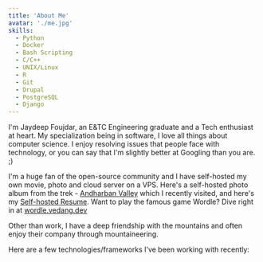 ```yaml
---
title: 'About Me'
avatar: './me.jpg'
skills:
  - Python
  - Docker
  - Bash Scripting
  - C/C++
  - UNIX/Linux
  - R
  - Git
  - Drupal
  - PostgreSQL
  - Django
---
```


I'm Jaydeep Foujdar, an E&TC Engineering graduate and a Tech enthusiast at heart. My specialization being in software, I love all things about computer science. I enjoy resolving issues that people face with technology, or you can say that I'm slightly better at Googling than you are. ;) 

I'm a huge fan of the open-source community and I have self-hosted my own movie, photo and cloud server on a VPS. Here's a self-hosted photo album from the trek - [Andharban Valley](https://photos.vedang.dev/share/WZ5HJIO4) which I recently visited, and here's my [Self-hosted Resume](https://resume.vedang.dev/). Want to play the famous game Wordle? Dive right in at [wordle.vedang.dev](https://wordle.vedang.dev)


Other than work, I have a deep friendship with the mountains and often enjoy their company through mountaineering.

Here are a few technologies/frameworks I’ve been working with recently:
